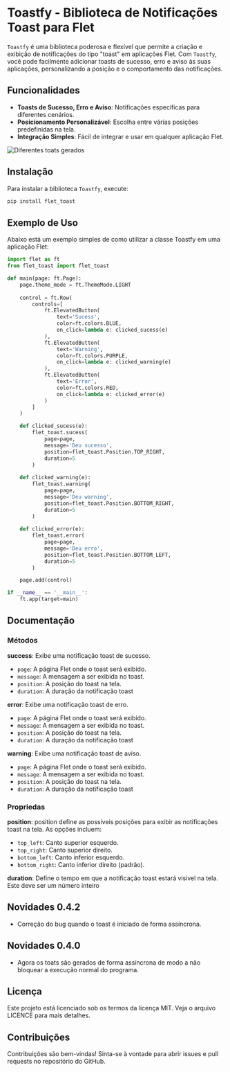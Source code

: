# Toastfy - Biblioteca de Notificações Toast para Flet

`Toastfy` é uma biblioteca poderosa e flexível que permite a criação e exibição de notificações do tipo "toast" em aplicações Flet. Com `Toastfy`, você pode facilmente adicionar toasts de sucesso, erro e aviso às suas aplicações, personalizando a posição e o comportamento das notificações.

## Funcionalidades

- **Toasts de Sucesso, Erro e Aviso**: Notificações específicas para diferentes cenários.
- **Posicionamento Personalizável**: Escolha entre várias posições predefinidas na tela.
- **Integração Simples**: Fácil de integrar e usar em qualquer aplicação Flet.

![Diferentes toats gerados](https://raw.githubusercontent.com/webtechmoz/flet-toast/master/assets/float_toast.png)

## Instalação

Para instalar a biblioteca `Toastfy`, execute:

```bash
pip install flet_toast
```
## Exemplo de Uso

Abaixo está um exemplo simples de como utilizar a classe Toastfy em uma aplicação Flet:
```python
import flet as ft
from flet_toast import flet_toast

def main(page: ft.Page):
    page.theme_mode = ft.ThemeMode.LIGHT
    
    control = ft.Row(
        controls=[
            ft.ElevatedButton(
                text='Sucess',
                color=ft.colors.BLUE,
                on_click=lambda e: clicked_sucess(e)
            ),
            ft.ElevatedButton(
                text='Warning',
                color=ft.colors.PURPLE,
                on_click=lambda e: clicked_warning(e)
            ),
            ft.ElevatedButton(
                text='Error',
                color=ft.colors.RED,
                on_click=lambda e: clicked_error(e)
            )
        ]
    )

    def clicked_sucess(e):
        flet_toast.sucess(
            page=page,
            message='Deu sucesso',
            position=flet_toast.Position.TOP_RIGHT,
            duration=5
        )
    
    def clicked_warning(e):
        flet_toast.warning(
            page=page,
            message='Deu warning',
            position=flet_toast.Position.BOTTOM_RIGHT,
            duration=5
        )
    
    def clicked_error(e):
        flet_toast.error(
            page=page,
            message='Deu erro',
            position=flet_toast.Position.BOTTOM_LEFT,
            duration=5
        )

    page.add(control)

if __name__ == '__main__':
    ft.app(target=main)
```

## Documentação

### Métodos
**success**:
Exibe uma notificação toast de sucesso.

- `page`: A página Flet onde o toast será exibido.
- `message`: A mensagem a ser exibida no toast.
- `position`: A posição do toast na tela.
- `duration`: A duração da notificação toast

**error**:
Exibe uma notificação toast de erro.

- `page`: A página Flet onde o toast será exibido.
- `message`: A mensagem a ser exibida no toast.
- `position`: A posição do toast na tela.
- `duration`: A duração da notificação toast

**warning**:
Exibe uma notificação toast de aviso.

- `page`: A página Flet onde o toast será exibido.
- `message`: A mensagem a ser exibida no toast.
- `position`: A posição do toast na tela.
- `duration`: A duração da notificação toast

### Propriedas
**position**:
position define as possíveis posições para exibir as notificações toast na tela. As opções incluem:

- `top_left`: Canto superior esquerdo.
- `top_right`: Canto superior direito.
- `bottom_left`: Canto inferior esquerdo.
- `bottom_right`: Canto inferior direito (padrão).

**duration**:
Define o tempo em que a notificação toast estará visivel na tela. Este deve ser um número inteiro

## Novidades 0.4.2
- Correção do bug quando o toast é iniciado de forma assíncrona.

## Novidades 0.4.0
- Agora os toats são gerados de forma assíncrona de modo a não bloquear a execução normal do programa.

## Licença
Este projeto está licenciado sob os termos da licença MIT. Veja o arquivo LICENCE para mais detalhes.

## Contribuições
Contribuições são bem-vindas! Sinta-se à vontade para abrir issues e pull requests no repositório do GitHub.